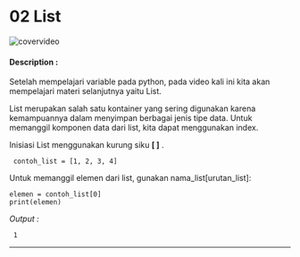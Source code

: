 # 02 List

![covervideo](http://bit.ly/makeaicovervideo)

#### **Description :**
Setelah mempelajari variable pada python, pada video kali ini kita akan mempelajari materi selanjutnya yaitu List.

List merupakan salah satu kontainer yang sering digunakan karena kemampuannya dalam menyimpan berbagai jenis tipe data.
Untuk memanggil komponen data dari list, kita dapat menggunakan index.

Inisiasi List menggunakan kurung siku **[ ]** . 

```
 contoh_list = [1, 2, 3, 4]
```

Untuk memanggil elemen dari list, gunakan nama_list[urutan_list]:

```
elemen = contoh_list[0]
print(elemen)
```

*Output :*
``` 
 1
```
___